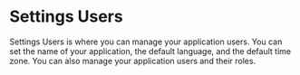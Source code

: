 **Settings Users**
================

Settings Users is where you can manage your application users. You can set the name of your application, the default language, and the default time zone. You can also manage your application users and their roles.
